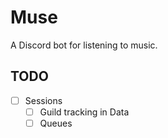 # Muse

A Discord bot for listening to music.

## TODO

- [ ] Sessions
	- [ ] Guild tracking in Data
	- [ ] Queues
